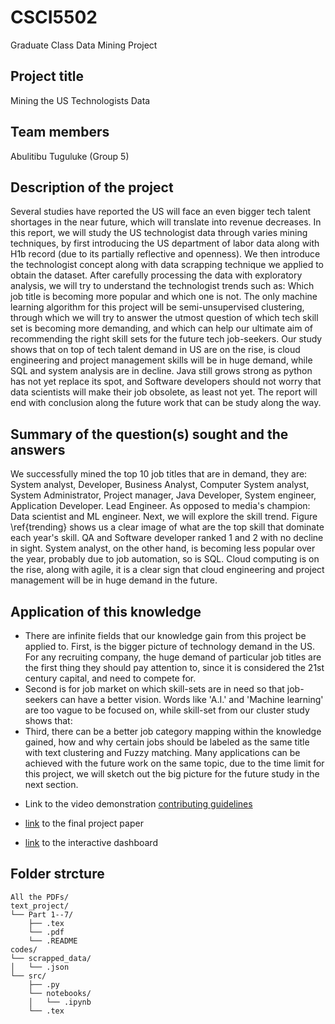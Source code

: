 # CSCI5502
Graduate Class Data Mining Project

## Project title
Mining the US Technologists Data

## Team members
Abulitibu Tuguluke (Group 5)
## Description of the project

Several studies have reported the US will face an even bigger tech talent shortages in the near future, which will translate into revenue decreases.  In this report, we will study the US technologist data through varies  mining techniques, by first introducing the US department of labor data along with H1b record (due to its partially reflective and openness). We then introduce the technologist concept along with data scrapping technique we applied to obtain the dataset. After carefully processing the data with exploratory analysis, we will try to understand the technologist trends such as: Which job title is becoming more popular and which one is not. The only machine learning algorithm for this project will be semi-unsupervised clustering, through which we will try to answer the utmost question of which tech skill set is becoming more demanding, and which can help our ultimate aim of recommending the right skill sets for the future tech job-seekers.
Our study shows that on top of tech talent demand in US are on the rise, is cloud engineering and project management skills will be in huge demand, while SQL and system analysis are in decline. Java still grows strong as python has not yet replace its spot, and Software developers should not worry that data scientists will make their job obsolete, as least not yet.  The report will end with conclusion along  the future work that can be study along the way.

## Summary of the question(s) sought and the answers
We successfully  mined the top 10 job titles that are in demand, they are: System analyst, Developer, Business Analyst, Computer System analyst, System Administrator, Project manager, Java Developer, System engineer, Application Developer. Lead Engineer. As opposed to media's champion: Data scientist and ML engineer. Next, we will explore the skill trend. Figure \ref{trending} shows us a clear image of what are the top skill that dominate each year's skill. QA and Software developer ranked 1 and 2 with no decline in sight. System analyst, on the other hand, is  becoming less popular over the year, probably due to job automation, so is SQL. Cloud computing is on the rise, along with agile, it is a clear sign that cloud engineering and project management will be in huge demand in the future.

## Application of this knowledge
-  There are infinite fields that our knowledge gain from this project be applied to. First, is the bigger picture of technology demand in  the US. For any recruiting company, the huge demand of particular job titles are the first thing they should pay attention to, since it is considered the 21st century capital, and need to compete for.
-   Second is for job market on which skill-sets are in need so that job-seekers can have a better vision. Words like 'A.I.' and 'Machine learning' are too vague to be focused on, while skill-set from our cluster study shows that:
-  Third, there can be a better job category mapping within the knowledge gained, how and why certain jobs should be labeled as the same title with text clustering and Fuzzy matching.
Many applications can be achieved with the future work on the same topic, due to the time limit for this project, we will sketch out the big picture for the future study in the next section.

*  Link to the video demonstration
[contributing guidelines](https://reponame/blob/master/CONTRIBUTING.md)
* [link](https://reponame/blob/master/CONTRIBUTING.md) to the final project paper

* [link](https://public.tableau.com/app/profile/abulitibu.tuguluke/viz/H1BApplicationsv2/H1BJobs?publish=yes) to the interactive dashboard

## Folder strcture
```text
All the PDFs/
text_project/
└── Part 1--7/
    ├── .tex
    └── .pdf
    └── .README
codes/
└── scrapped_data/
│   └── .json
└── src/
    ├── .py
    └── notebooks/
    │   └── .ipynb
    └── .tex
```

